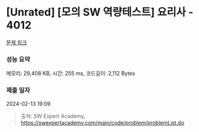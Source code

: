 # [Unrated] [모의 SW 역량테스트] 요리사 - 4012 

[문제 링크](https://swexpertacademy.com/main/code/problem/problemDetail.do?contestProbId=AWIeUtVakTMDFAVH) 

### 성능 요약

메모리: 29,408 KB, 시간: 255 ms, 코드길이: 2,112 Bytes

### 제출 일자

2024-02-13 19:09



> 출처: SW Expert Academy, https://swexpertacademy.com/main/code/problem/problemList.do